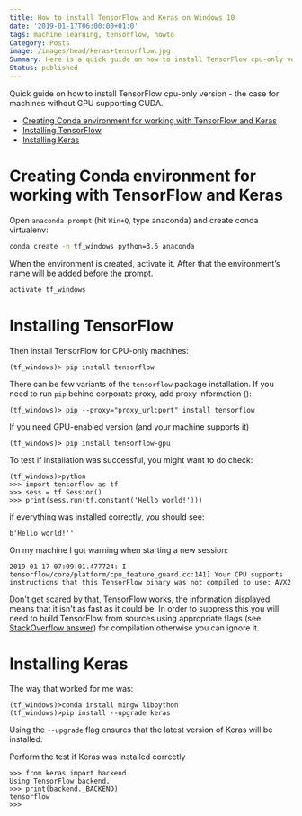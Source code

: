 ```yaml
---
title: How to install TensorFlow and Keras on Windows 10
date: '2019-01-17T06:00:00+01:0'
tags: machine learning, tensorflow, howto
Category: Posts
image: /images/head/keras+tensorflow.jpg
Summary: Here is a quick guide on how to install TensorFlow cpu-only version - the case for machines without GPU supporting CUDA.
Status: published
---
```

Quick guide on how to install TensorFlow cpu-only version - the case for machines without GPU supporting CUDA.
<!-- MarkdownTOC autolink="true" autoanchor="true" -->

- [Creating Conda environment for working with TensorFlow and Keras](#creating-conda-environment-for-working-with-tensorflow-and-keras)
- [Installing TensorFlow](#installing-tensorflow)
- [Installing Keras](#installing-keras)

<!-- /MarkdownTOC -->

<a id="creating-conda-environment-for-working-with-tensorflow-and-keras"></a>
# Creating Conda environment for working with TensorFlow and Keras
Open `anaconda prompt` (hit `Win+Q`, type anaconda) and create conda virtualenv:
```sh
conda create -n tf_windows python=3.6 anaconda
```

When the environment is created, activate it. After that the environment’s name will be added before the prompt.
```sh
activate tf_windows
```

<a id="installing-tensorflow"></a>
# Installing TensorFlow
Then install TensorFlow for CPU-only machines:
```
(tf_windows)> pip install tensorflow
```
There can be few variants of the `tensorflow` package installation. If you need to run `pip` behind corporate proxy, add proxy information ():
```
(tf_windows)> pip --proxy="proxy_url:port" install tensorflow
```
If you need GPU-enabled version (and your machine supports it)
```
(tf_windows)> pip install tensorflow-gpu
```

To test if installation was successful, you might want to do check:
```
(tf_windows)>python
>>> import tensorflow as tf
>>> sess = tf.Session()
>>> print(sess.run(tf.constant('Hello world!')))
```
if everything was installed correctly, you should see:
```
b'Hello world!''
```

On my machine I got warning when starting a new session:
```
2019-01-17 07:09:01.477724: I tensorflow/core/platform/cpu_feature_guard.cc:141] Your CPU supports instructions that this TensorFlow binary was not compiled to use: AVX2
```
Don't get scared by that, TensorFlow works, the information displayed means that it isn't as fast as it could be.
In order to suppress this you will need to build TensorFlow from sources using appropriate flags (see [StackOverflow answer](https://stackoverflow.com/questions/41293077/how-to-compile-tensorflow-with-sse4-2-and-avx-instructions?rq=1)) for compilation otherwise you can ignore it.

<a id="installing-keras"></a>
# Installing Keras
The way that worked for me was:
```
(tf_windows)>conda install mingw libpython
(tf_windows)>pip install --upgrade keras
```
Using the `--upgrade` flag ensures that the latest version of Keras will be installed.

Perform the test if Keras was installed correctly

```
>>> from keras import backend
Using TensorFlow backend.
>>> print(backend._BACKEND)
tensorflow
>>>
```